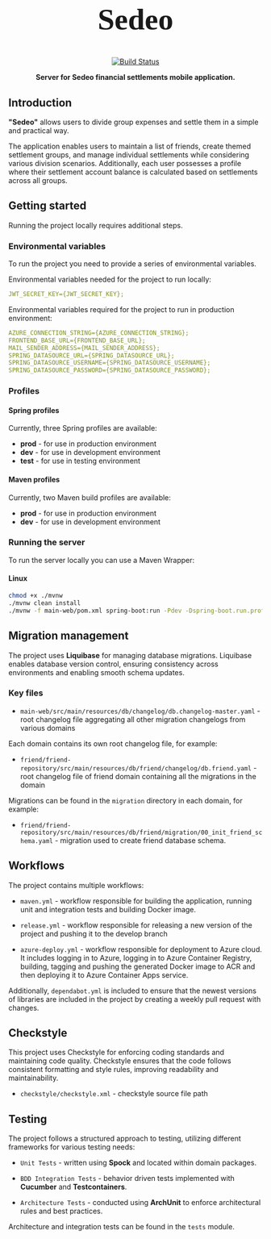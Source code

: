<h1 align="center" style="font-family: 'GFS Didot', serif; font-weight: bold; font-size: 60px;">Sedeo</h1>


<p align="center">
  <a href="https://github.com/sedeo-organization/sedeo-backend/actions/workflows/maven.yml">
    <img src="https://github.com/sedeo-organization/sedeo-backend/actions/workflows/maven.yml/badge.svg" alt="Build Status">
  </a>
</p>

<p align="center">
    <b>Server for Sedeo financial settlements mobile application.</b>
</p>

<h2 id="introduction">Introduction</h2>

<b>"Sedeo"</b> allows users to divide group expenses and settle them in a simple and practical way.

The application enables users to maintain a list of friends, create themed settlement groups,
and manage individual settlements while considering various division scenarios. Additionally, each user possesses a profile where their settlement account balance is calculated based on settlements across all groups.
<h2 id="started">Getting started</h2>

Running the project locally requires additional steps.

<h3>Environmental variables</h2>

To run the project you need to provide a series of environmental variables. 

Environmental variables needed for the project to run locally:
```yaml
JWT_SECRET_KEY={JWT_SECRET_KEY};
```

Environmental variables required for the project to run in production environment:
```yaml
AZURE_CONNECTION_STRING={AZURE_CONNECTION_STRING};
FRONTEND_BASE_URL={FRONTEND_BASE_URL};
MAIL_SENDER_ADDRESS={MAIL_SENDER_ADDRESS};
SPRING_DATASOURCE_URL={SPRING_DATASOURCE_URL};
SPRING_DATASOURCE_USERNAME={SPRING_DATASOURCE_USERNAME};
SPRING_DATASOURCE_PASSWORD={SPRING_DATASOURCE_PASSWORD};
```

<h3>Profiles</h2>

<h4>Spring profiles</h4>

Currently, three Spring profiles are available:
<ul>
  <li><b>prod</b> - for use in production environment</li>
  <li><b>dev</b> - for use in development environment</li>
  <li><b>test</b> - for use in testing environment</li>
</ul>

<h4>Maven profiles</h4>
Currently, two Maven build profiles are available:
<ul>
  <li><b>prod</b> - for use in production environment</li>
  <li><b>dev</b> - for use in development environment</li>
</ul>

<h3>Running the server</h3>

To run the server locally you can use a Maven Wrapper:

<h4>Linux</h4>

```bash
chmod +x ./mvnw
./mvnw clean install
./mvnw -f main-web/pom.xml spring-boot:run -Pdev -Dspring-boot.run.profiles=dev
```

<h2>Migration management</h2>
The project uses <b>Liquibase</b> for managing database migrations. Liquibase enables database version control, 
ensuring consistency across environments and enabling smooth schema updates.

<h3>Key files</h3>

- `main-web/src/main/resources/db/changelog/db.changelog-master.yaml` - root changelog file aggregating all other migration changelogs from various domains

Each domain contains its own root changelog file, for example:
- `friend/friend-repository/src/main/resources/db/friend/changelog/db.friend.yaml` - root changelog file of friend domain containing all the migrations in the domain

Migrations can be found in the `migration` directory in each domain, for example:
- `friend/friend-repository/src/main/resources/db/friend/migration/00_init_friend_schema.yaml` - migration used to create friend database schema.


<h2>Workflows</h2>
The project contains multiple workflows:

- `maven.yml` - workflow responsible for building the application, running unit and integration tests and building Docker image.

- `release.yml` - workflow responsible for releasing a new version of the project and pushing it to the develop branch

- `azure-deploy.yml` - workflow responsible for deployment to Azure cloud. It includes logging in to Azure, logging in to Azure Container Registry, building, tagging and pushing the generated Docker image to ACR and then deploying it to Azure Container Apps service.

Additionally, `dependabot.yml` is included to ensure that the newest versions of libraries are included in the project by creating a weekly pull request with changes. 

<h2>Checkstyle</h2>
This project uses Checkstyle for enforcing coding standards and maintaining code quality. Checkstyle ensures that the code follows consistent formatting and style rules, improving readability and maintainability.

- `checkstyle/checkstyle.xml` - checkstyle source file path

<h2>Testing</h2>
The project follows a structured approach to testing, utilizing different frameworks for various testing needs:

- `Unit Tests` - written using **Spock** and located within domain packages.

- `BDD Integration Tests` - behavior driven tests implemented with **Cucumber** and **Testcontainers**.

- `Architecture Tests` - conducted using **ArchUnit** to enforce architectural rules and best practices.

Architecture and integration tests can be found in the `tests` module.

[build-badge]: https://github.com/sedeo-organization/sedeo-backend/actions/workflows/maven.yml/badge.svg
[build-url]: https://github.com/sedeo-organization/sedeo-backend/actions/workflows/maven.yml